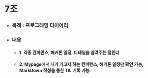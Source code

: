 # 7조 

- ### 목적 : 프로그래밍 다이어리

- ### 내용

  - #### 1. 각종 컨퍼런스, 해커톤 일정, 디테일을 알려주는 캘린더

  - #### 2. Mypage에서 내가 가고자 하는 컨퍼런스, 해커톤 일정만 확인 가능, MarkDown 작성을 통한 TIL 기록 가능.







